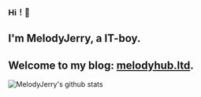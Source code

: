 ### Hi！👋
## I'm MelodyJerry, a IT-boy.
## Welcome to my blog: [melodyhub.ltd](https://melodyhub.ltd/).

<!--
**melodyjerry/melodyjerry** is a ✨ _special_ ✨ repository because its `README.md` (this file) appears on your GitHub profile.

Here are some ideas to get you started:

- 🔭 I’m currently working on ...
- 🌱 I’m currently learning ...
- 👯 I’m looking to collaborate on ...
- 🤔 I’m looking for help with ...
- 💬 Ask me about ...
- 📫 How to reach me: ...
- 😄 Pronouns: ...
- ⚡ Fun fact: ...
-->

![MelodyJerry's github stats](https://github-readme-stats.vercel.app/api?username=melodyjerry&show_icons=true&theme=radical)

<!--![Most Used Language](https://github-readme-stats.vercel.app/api/top-langs/?username=melodyjerry&layout=compact&theme=dracula)-->

<!--[![forthebadge](https://forthebadge.com/images/badges/fuck-it-ship-it.svg)](https://forthebadge.com)-->
